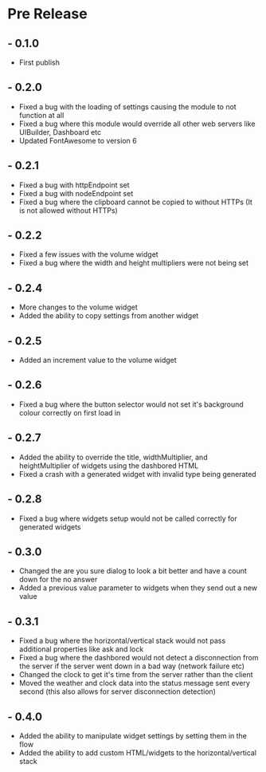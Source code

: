 # Pre Release
## - 0.1.0
* First publish
## - 0.2.0
* Fixed a bug with the loading of settings causing the module to not function at all
* Fixed a bug where this module would override all other web servers like UIBuilder, Dashboard etc
* Updated FontAwesome to version 6
## - 0.2.1
* Fixed a bug with httpEndpoint set
* Fixed a bug with nodeEndpoint set
* Fixed a bug where the clipboard cannot be copied to without HTTPs (It is not allowed without HTTPs)
## - 0.2.2
* Fixed a few issues with the volume widget
* Fixed a bug where the width and height multipliers were not being set
## - 0.2.4
* More changes to the volume widget
* Added the ability to copy settings from another widget
## - 0.2.5
* Added an increment value to the volume widget
## - 0.2.6
* Fixed a bug where the button selector would not set it's background colour correctly on first load in
## - 0.2.7
* Added the ability to override the title, widthMultiplier, and heightMultiplier of widgets using the dashbored HTML
* Fixed a crash with a generated widget with invalid type being generated
## - 0.2.8
* Fixed a bug where widgets setup would not be called correctly for generated widgets
## - 0.3.0
* Changed the are you sure dialog to look a bit better and have a count down for the no answer
* Added a previous value parameter to widgets when they send out a new value
## - 0.3.1
* Fixed a bug where the horizontal/vertical stack would not pass additional properties like ask and lock
* Fixed a bug where the dashbored would not detect a disconnection from the server if the server went down in a bad way (network failure etc)
* Changed the clock to get it's time from the server rather than the client
* Moved the weather and clock data into the status message sent every second (this also allows for server disconnection detection)
## - 0.4.0
* Added the ability to manipulate widget settings by setting them in the flow
* Added the ability to add custom HTML/widgets to the horizontal/vertical stack